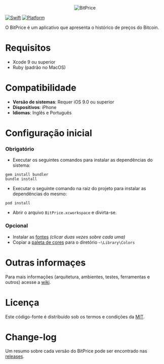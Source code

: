 <p align="center">
  <img src="https://firebasestorage.googleapis.com/v0/b/bitprice-55d7d.appspot.com/o/GitHub%2FHeader.jpg?alt=media&token=8e7b04c8-a510-4501-96b2-57f4fc6c6098" alt="BitPrice" title="BitPrice">
</p>

[![Swift][swift-badge]][swift-url]
[![Platform][platform-badge]][platform-url]

O BitPrice é um aplicativo que apresenta o histórico de preços do Bitcoin.

# Requisitos

- Xcode 9 ou superior
- Ruby (padrão no MacOS)

# Compatibilidade

- **Versão de sistemas**: Requer iOS 9.0 ou superior
- **Dispositivos**: iPhone
- **Idiomas**: Inglês e Português

# Configuração inicial

### Obrigatório

- Executar os seguintes comandos para instalar as dependências do sistema:

```
gem install bundler
bundle install
```

- Executar o seguinte comando na raiz do projeto para instalar as dependências do mesmo:

```
pod install
```

- Abrir o arquivo `BitPrice.xcworkspace` e divirta-se.

### Opcional

- Instalar as [fontes](https://firebasestorage.googleapis.com/v0/b/bitprice-55d7d.appspot.com/o/Fonts%2FDINPro.zip?alt=media&token=69fab1f3-2af7-46b1-a29d-81afb5df5297) *(clicar duas vezes sobre cada uma)*
- Copiar a [paleta de cores](https://firebasestorage.googleapis.com/v0/b/bitprice-55d7d.appspot.com/o/Colors%2FBitPrice.clr?alt=media&token=ea2970e1-ef97-433f-a67a-b202cea28a54) para o diretório `~\Library\Colors`

# Outras informaçes

Para mais informações (arquitetura, ambientes, testes, ferramentas e outros) acesse a [wiki](https://github.com/Bruno-Furtado/bitprice-ios/wiki).

# Licença

Este código-fonte é distribuído sob os termos e condições da [MIT](LICENSE).

# Change-log

Um resumo sobre cada versão do BitPrice pode ser encontrado nas [releases](https://github.com/Bruno-Furtado/bitprice-ios/releases).

[swift-badge]: https://img.shields.io/badge/swift-4.0-orange.svg?style=flat
[swift-url]: https://swift.org
[platform-badge]: https://img.shields.io/badge/platform-iOS%209+-lightgrey.svg
[platform-url]: https://developer.apple.com/swift/
